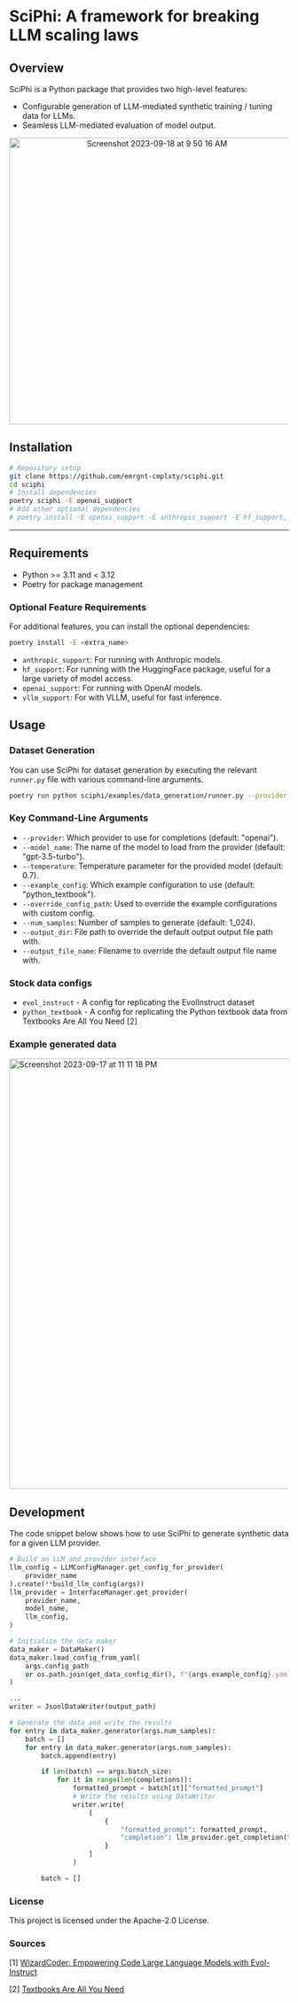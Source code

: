 # SciPhi: A framework for breaking LLM scaling laws

## Overview

SciPhi is a Python package that provides two high-level features:

- Configurable generation of LLM-mediated synthetic training / tuning data for LLMs.
- Seamless LLM-mediated evaluation of model output.

<p align="center">
<img width="517" alt="Screenshot 2023-09-18 at 9 50 16 AM" src="https://github.com/emrgnt-cmplxty/SciPhi/assets/68796651/dfad30d8-8479-4066-9405-ea01a4c90551">
</p>

## Installation

```bash
# Repository setup
git clone https://github.com/emrgnt-cmplxty/sciphi.git
cd sciphi
# Install dependencies
poetry sciphi -E openai_support
# Add other optional dependencies
# poetry install -E openai_support -E anthropic_support -E hf_support, ...
```

---

## Requirements

- Python >= 3.11 and < 3.12
- Poetry for package management

### Optional Feature Requirements

For additional features, you can install the optional dependencies:

```bash
poetry install -E <extra_name>
```

- `anthropic_support`: For running with Anthropic models.
- `hf_support`: For running with the HuggingFace package, useful for a large variety of model access.
- `openai_support`: For running with OpenAI models.
- `vllm_support`: For with VLLM, useful for fast inference.

## Usage

### Dataset Generation

You can use SciPhi for dataset generation by executing the relevant `runner.py` file with various command-line arguments.

```bash
poetry run python sciphi/examples/data_generation/runner.py --provider_name=openai --model_name=gpt-4 --log_level=DEBUG --batch_size=1 --num_samples=1 --output_file_name=example_output.jsonl --example_config=python_textbook
```

### Key Command-Line Arguments

- `--provider`: Which provider to use for completions (default: "openai").
- `--model_name`: The name of the model to load from the provider (default: "gpt-3.5-turbo").
- `--temperature`: Temperature parameter for the provided model (default: 0.7).
- `--example_config`: Which example configuration to use (default: "python_textbook").
- `--override_config_path`: Used to override the example configurations with custom config.
- `--num_samples`: Number of samples to generate (default: 1_024).
- `--output_dir`: File path to override the default output output file path with.
- `--output_file_name`: Filename to override the default output file name with.

### Stock data configs

- `evol_instruct` - A config for replicating the EvolInstruct dataset
- `python_textbook` - A config for replicating the Python textbook data from Textbooks Are All You Need [2]
  
### Example generated data
<img width="776" alt="Screenshot 2023-09-17 at 11 11 18 PM" src="https://github.com/emrgnt-cmplxty/SciPhi/assets/68796651/8f1ef11d-cd37-4fc7-a7a0-a1e0159ba4a3">

## Development


The code snippet below shows how to use SciPhi to generate synthetic data for a given LLM provider.

```python
# Build an LLM and provider interface
llm_config = LLMConfigManager.get_config_for_provider(
    provider_name
).create(**build_llm_config(args))
llm_provider = InterfaceManager.get_provider(
    provider_name,
    model_name,
    llm_config,
)

# Initialize the data maker
data_maker = DataMaker()
data_maker.load_config_from_yaml(
    args.config_path
    or os.path.join(get_data_config_dir(), f"{args.example_config}.yaml")
)

...
writer = JsonlDataWriter(output_path)

# Generate the data and write the results
for entry in data_maker.generator(args.num_samples):
    batch = []
    for entry in data_maker.generator(args.num_samples):
        batch.append(entry)

        if len(batch) == args.batch_size:
            for it in range(len(completions)):
                formatted_prompt = batch[it]["formatted_prompt"]
                # Write the results using DataWriter
                writer.write(
                    [
                        {
                            "formatted_prompt": formatted_prompt,
                            "completion": llm_provider.get_completion(formatted_prompt),
                        }
                    ]
                )

        batch = []
```

### License

This project is licensed under the Apache-2.0 License.

### Sources

[1] [WizardCoder: Empowering Code Large Language Models with Evol-Instruct](https://arxiv.org/abs/2306.08568)

[2] [Textbooks Are All You Need](https://arxiv.org/abs/2306.11644)

